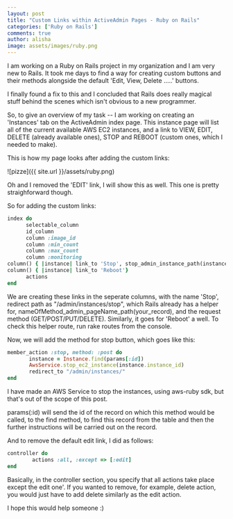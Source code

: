 ```yaml
---
layout: post
title: "Custom Links within ActiveAdmin Pages - Ruby on Rails"
categories: ['Ruby on Rails']
comments: true
author: alisha
image: assets/images/ruby.png
---
```


I am working on a Ruby on Rails project in my organization and I am very new to Rails. It took me days to find a way for creating custom buttons and their methods alongside the default 'Edit, View, Delete .....' buttons.

I finally found a fix to this and I concluded that Rails does really magical stuff behind the scenes which isn't obvious to a new programmer.

So, to give an overview of my task -- I am working on creating an 'Instances' tab on the ActiveAdmin index page. This instance page will list all of the current available AWS EC2 instances, and a link to VIEW, EDIT, DELETE (already available ones), STOP and REBOOT (custom ones, which I needed to make).

This is how my page looks after adding the custom links:

![pizze]({{ site.url }}/assets/ruby.png)

Oh and I removed the 'EDIT' link, I will show this as well. This one is pretty straighforward though.

So for adding the custom links:

```ruby
index do
      selectable_column
      id_column
      column :image_id
      column :min_count
      column :max_count
      column :monitoring
column() { |instance| link_to 'Stop', stop_admin_instance_path(instance), method: :post }
column() { |instance| link_to 'Reboot'}
      actions
end
```

We are creating these links in the seperate columns, with the name 'Stop', redirect path as "/admin/instances/stop", which Rails already has a helper for, nameOfMethod_admin_pageName_path(your_record), and the request method (GET/POST/PUT/DELETE). Similarly, it goes for 'Reboot' a well. To check this helper route, run rake routes from the console.

Now, we will add the method for stop button, which goes like this:

```ruby
member_action :stop, method: :post do
       instance = Instance.find(params[:id])
       AwsService.stop_ec2_instance(instance.instance_id)
       redirect_to "/admin/instances/"
end
```

I have made an AWS Service to stop the instances, using aws-ruby sdk, but that's out of the scope of this post.

params(:id) will send the id of the record on which this method would be called, to the find method, to find this record from the table and then the further instructions will be carried out on the record.

And to remove the default edit link, I did as follows:

```ruby
controller do
        actions :all, :except => [:edit]
end
```

Basically, in the controller section, you specify that all actions take place except the edit one'. If you wanted to remove, for example, delete action, you would just have to add delete similarly as the edit action.

I hope this would help someone :)